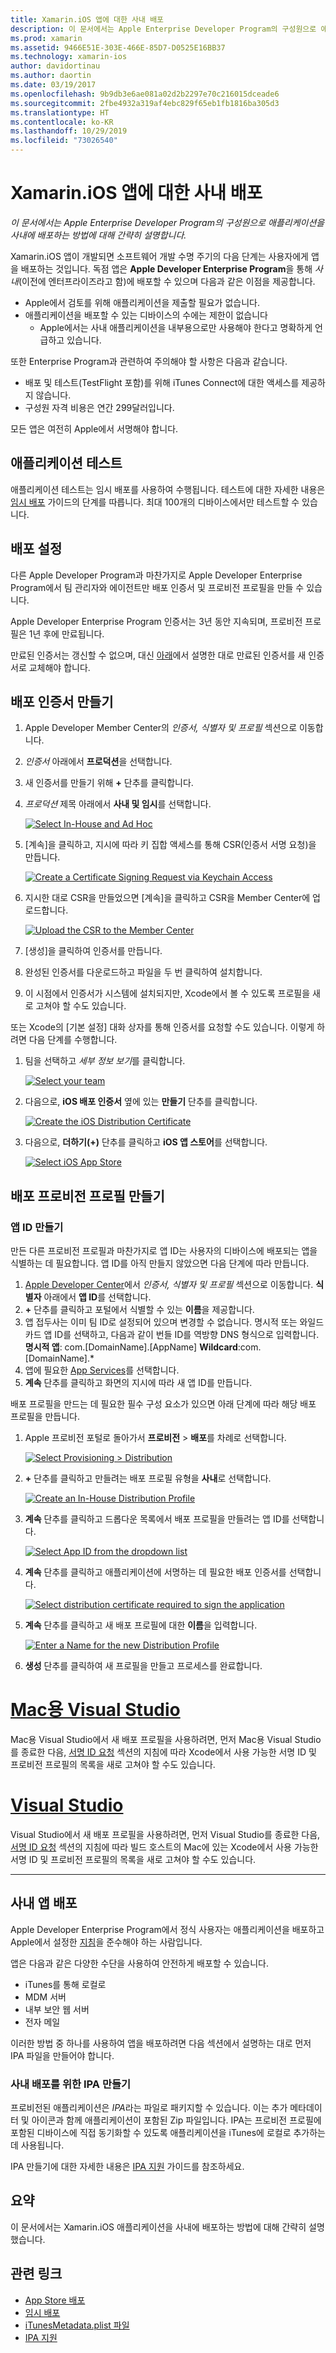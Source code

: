 ```yaml
---
title: Xamarin.iOS 앱에 대한 사내 배포
description: 이 문서에서는 Apple Enterprise Developer Program의 구성원으로 애플리케이션을 사내에 배포하는 방법에 대해 간략히 설명합니다.
ms.prod: xamarin
ms.assetid: 9466E51E-303E-466E-85D7-D0525E16BB37
ms.technology: xamarin-ios
author: davidortinau
ms.author: daortin
ms.date: 03/19/2017
ms.openlocfilehash: 9b9db3e6ae081a02d2b2297e70c216015dceade6
ms.sourcegitcommit: 2fbe4932a319af4ebc829f65eb1fb1816ba305d3
ms.translationtype: HT
ms.contentlocale: ko-KR
ms.lasthandoff: 10/29/2019
ms.locfileid: "73026540"
---
```

# <a name="in-house-distribution-for-xamarinios-apps"></a>Xamarin.iOS 앱에 대한 사내 배포

_이 문서에서는 Apple Enterprise Developer Program의 구성원으로 애플리케이션을 사내에 배포하는 방법에 대해 간략히 설명합니다._

Xamarin.iOS 앱이 개발되면 소프트웨어 개발 수명 주기의 다음 단계는 사용자에게 앱을 배포하는 것입니다. 독점 앱은 **Apple Developer Enterprise Program**을 통해 *사내*(이전에 엔터프라이즈라고 함)에 배포할 수 있으며 다음과 같은 이점을 제공합니다.

- Apple에서 검토를 위해 애플리케이션을 제출할 필요가 없습니다.
- 애플리케이션을 배포할 수 있는 디바이스의 수에는 제한이 없습니다
  - Apple에서는 사내 애플리케이션을 내부용으로만 사용해야 한다고 명확하게 언급하고 있습니다.

또한 Enterprise Program과 관련하여 주의해야 할 사항은 다음과 같습니다.

- 배포 및 테스트(TestFlight 포함)를 위해 iTunes Connect에 대한 액세스를 제공하지 않습니다.
- 구성원 자격 비용은 연간 299달러입니다.

모든 앱은 여전히 Apple에서 서명해야 합니다.

<a name="testing" />

## <a name="testing-your-application"></a>애플리케이션 테스트

애플리케이션 테스트는 임시 배포를 사용하여 수행됩니다. 테스트에 대한 자세한 내용은 [임시 배포](~/ios/deploy-test/app-distribution/ad-hoc-distribution.md) 가이드의 단계를 따릅니다. 최대 100개의 디바이스에서만 테스트할 수 있습니다.

<a name="setup" />

## <a name="getting-set-up-for-distribution"></a>배포 설정

다른 Apple Developer Program과 마찬가지로 Apple Developer Enterprise Program에서 팀 관리자와 에이전트만 배포 인증서 및 프로비전 프로필을 만들 수 있습니다.

Apple Developer Enterprise Program 인증서는 3년 동안 지속되며, 프로비전 프로필은 1년 후에 만료됩니다.

만료된 인증서는 갱신할 수 없으며, 대신 [아래](#certificate)에서 설명한 대로 만료된 인증서를 새 인증서로 교체해야 합니다.

<a name="certificate" />

## <a name="creating-a-distribution-certificate"></a>배포 인증서 만들기

1. Apple Developer Member Center의 *인증서, 식별자 및 프로필* 섹션으로 이동합니다.
2. *인증서* 아래에서 **프로덕션**을 선택합니다.
3. 새 인증서를 만들기 위해 **+** 단추를 클릭합니다.
4. *프로덕션* 제목 아래에서 **사내 및 임시**를 선택합니다.

   [![](in-house-distribution-images/createcertmanually01.png "Select In-House and Ad Hoc")](in-house-distribution-images/createcertmanually01.png#lightbox)

5. [계속]을 클릭하고, 지시에 따라 키 집합 액세스를 통해 CSR(인증서 서명 요청)을 만듭니다.

   [![](in-house-distribution-images/createcertmanually02.png "Create a Certificate Signing Request via Keychain Access")](in-house-distribution-images/createcertmanually02.png#lightbox)

6. 지시한 대로 CSR을 만들었으면 [계속]을 클릭하고 CSR을 Member Center에 업로드합니다.

   [![](in-house-distribution-images/createcertmanually03.png "Upload the CSR to the Member Center")](in-house-distribution-images/createcertmanually03.png#lightbox)

7. [생성]을 클릭하여 인증서를 만듭니다.
8. 완성된 인증서를 다운로드하고 파일을 두 번 클릭하여 설치합니다.
9. 이 시점에서 인증서가 시스템에 설치되지만, Xcode에서 볼 수 있도록 프로필을 새로 고쳐야 할 수도 있습니다.

또는 Xcode의 [기본 설정] 대화 상자를 통해 인증서를 요청할 수도 있습니다. 이렇게 하려면 다음 단계를 수행합니다.

1. 팀을 선택하고 *세부 정보 보기*를 클릭합니다.

   [![](in-house-distribution-images/selectteam.png "Select your team")](in-house-distribution-images/selectteam.png#lightbox)

2. 다음으로, **iOS 배포 인증서** 옆에 있는 **만들기** 단추를 클릭합니다.

   [![](in-house-distribution-images/selectcert.png "Create the iOS Distribution Certificate")](in-house-distribution-images/selectcert.png#lightbox)

3. 다음으로, **더하기(+)** 단추를 클릭하고 **iOS 앱 스토어**를 선택합니다.

   [![](in-house-distribution-images/selectcert.png "Select iOS App Store")](in-house-distribution-images/selectcert.png#lightbox)

<a name="profile" />

## <a name="creating-a-distribution-provisioning-profile"></a>배포 프로비전 프로필 만들기

<a name="appid" />

### <a name="creating-an-app-id"></a>앱 ID 만들기

만든 다른 프로비전 프로필과 마찬가지로 앱 ID는 사용자의 디바이스에 배포되는 앱을 식별하는 데 필요합니다. 앱 ID를 아직 만들지 않았으면 다음 단계에 따라 만듭니다.

1. [Apple Developer Center](https://developer.apple.com/account/overview.action)에서 *인증서, 식별자 및 프로필* 섹션으로 이동합니다. **식별자** 아래에서 **앱 ID**를 선택합니다.
2. **+** 단추를 클릭하고 포털에서 식별할 수 있는 **이름**을 제공합니다.
3. 앱 접두사는 이미 팀 ID로 설정되어 있으며 변경할 수 없습니다. 명시적 또는 와일드카드 앱 ID를 선택하고, 다음과 같이 번들 ID를 역방향 DNS 형식으로 입력합니다. **명시적 앱**: com.[DomainName].[AppName] **Wildcard**:com.[DomainName].*
4. 앱에 필요한 [App Services](~/ios/get-started/installation/device-provisioning/index.md#provisioning-for-application-services)를 선택합니다.
5. **계속** 단추를 클릭하고 화면의 지시에 따라 새 앱 ID를 만듭니다.

배포 프로필을 만드는 데 필요한 필수 구성 요소가 있으면 아래 단계에 따라 해당 배포 프로필을 만듭니다.

1. Apple 프로비전 포털로 돌아가서 **프로비전** > **배포**를 차례로 선택합니다.

   [![](in-house-distribution-images/distribute01.png "Select Provisioning > Distribution")](in-house-distribution-images/distribute01.png#lightbox)

2. **+** 단추를 클릭하고 만들려는 배포 프로필 유형을 **사내**로 선택합니다.

   [![](in-house-distribution-images/distribute02.png "Create an In-House Distribution Profile")](in-house-distribution-images/distribute02.png#lightbox)

3. **계속** 단추를 클릭하고 드롭다운 목록에서 배포 프로필을 만들려는 앱 ID를 선택합니다.

   [![](in-house-distribution-images/distribute03.png "Select App ID from the dropdown list")](in-house-distribution-images/distribute03.png#lightbox)

4. **계속** 단추를 클릭하고 애플리케이션에 서명하는 데 필요한 배포 인증서를 선택합니다.

   [![](in-house-distribution-images/distribute04.png "Select distribution certificate required to sign the application")](in-house-distribution-images/distribute04.png#lightbox)

5. **계속** 단추를 클릭하고 새 배포 프로필에 대한 **이름**을 입력합니다.

   [![](in-house-distribution-images/distribute06.png "Enter a Name for the new Distribution Profile")](in-house-distribution-images/distribute06.png#lightbox)

6. **생성** 단추를 클릭하여 새 프로필을 만들고 프로세스를 완료합니다.

# <a name="visual-studio-for-mactabmacos"></a>[Mac용 Visual Studio](#tab/macos)

 Mac용 Visual Studio에서 새 배포 프로필을 사용하려면, 먼저 Mac용 Visual Studio를 종료한 다음, [서명 ID 요청](~/ios/get-started/installation/device-provisioning/manual-provisioning.md#download) 섹션의 지침에 따라 Xcode에서 사용 가능한 서명 ID 및 프로비전 프로필의 목록을 새로 고쳐야 할 수도 있습니다.

# <a name="visual-studiotabwindows"></a>[Visual Studio](#tab/windows)

Visual Studio에서 새 배포 프로필을 사용하려면, 먼저 Visual Studio를 종료한 다음, [서명 ID 요청](~/ios/get-started/installation/device-provisioning/manual-provisioning.md#download) 섹션의 지침에 따라 빌드 호스트의 Mac에 있는 Xcode에서 사용 가능한 서명 ID 및 프로비전 프로필의 목록을 새로 고쳐야 할 수도 있습니다.

-----

<a name="inhouse" />

## <a name="distributing-your-app-in-house"></a>사내 앱 배포

Apple Developer Enterprise Program에서 정식 사용자는 애플리케이션을 배포하고 Apple에서 설정한 [지침](https://developer.apple.com/programs/enterprise/)을 준수해야 하는 사람입니다.

앱은 다음과 같은 다양한 수단을 사용하여 안전하게 배포할 수 있습니다.

- iTunes를 통해 로컬로
- MDM 서버
- 내부 보안 웹 서버
- 전자 메일

이러한 방법 중 하나를 사용하여 앱을 배포하려면 다음 섹션에서 설명하는 대로 먼저 IPA 파일을 만들어야 합니다.

### <a name="creating-an-ipa-for-in-house-deployment"></a>사내 배포를 위한 IPA 만들기

프로비전된 애플리케이션은 *IPA*라는 파일로 패키지할 수 있습니다. 이는 추가 메타데이터 및 아이콘과 함께 애플리케이션이 포함된 Zip 파일입니다. IPA는 프로비전 프로필에 포함된 디바이스에 직접 동기화할 수 있도록 애플리케이션을 iTunes에 로컬로 추가하는 데 사용됩니다.

IPA 만들기에 대한 자세한 내용은 [IPA 지원](~/ios/deploy-test/app-distribution/ipa-support.md) 가이드를 참조하세요.

## <a name="summary"></a>요약

이 문서에서는 Xamarin.iOS 애플리케이션을 사내에 배포하는 방법에 대해 간략히 설명했습니다.

## <a name="related-links"></a>관련 링크

- [App Store 배포](~/ios/deploy-test/app-distribution/app-store-distribution/index.md)
- [임시 배포](~/ios/deploy-test/app-distribution/ad-hoc-distribution.md)
- [iTunesMetadata.plist 파일](~/ios/deploy-test/app-distribution/itunesmetadata.md)
- [IPA 지원](~/ios/deploy-test/app-distribution/ipa-support.md)
